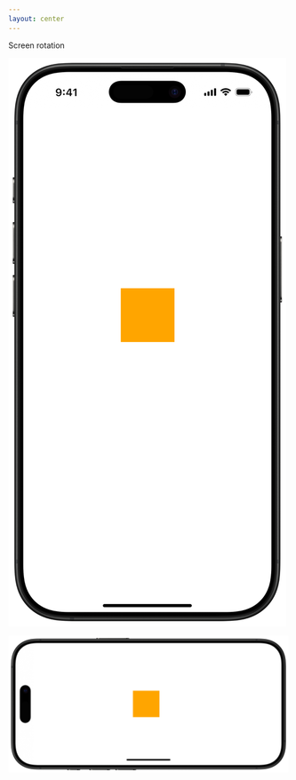 ```yaml
---
layout: center
---
```


<p class="font-geist text-4xl font-bold absolute left-30 top-30">
Screen rotation
</p>

<img 
    v-motion
    :initial="{ opacity: 0, y: 0 }"
    :enter="{ opacity: 1, transition: { duration: 600, ease: 'easeOut' } }"
    :click-1="{ opacity: 0, transition: { duration: 600, ease: 'easeOut' } }"
    src="../assets/frame.png" 
    class="w-[300px] absolute top-10" 
/>

<img 
    v-motion
    :initial="{ opacity: 0, y: 0 }"
    :click-1="{ opacity: 1, transition: { duration: 600, ease: 'easeOut' } }"
    src="../assets/frame-horizontal.png" 
    class="h-[300px] absolute top-40" 
/>

<!-- Click triggers -->
<div v-click class="absolute inset-0 pointer-events-none"></div>
